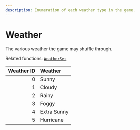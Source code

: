 ```yaml
---
description: Enumeration of each weather type in the game.
---
```


# Weather

The various weather the game may shuffle through.

Related functions: [`WeatherSet`](/docs/game-reference/global-functions/WeatherSet)

| Weather ID  | Weather       |
| ----------: | :------------ |
|           0 | Sunny         |
|           1 | Cloudy        |
|           2 | Rainy         |
|           3 | Foggy         |
|           4 | Extra Sunny   |
|           5 | Hurricane     |